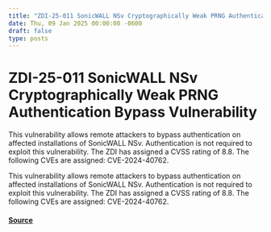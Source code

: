 ```yaml
---
title: "ZDI-25-011 SonicWALL NSv Cryptographically Weak PRNG Authentication Bypass Vulnerability"
date: Thu, 09 Jan 2025 00:00:00 -0600
draft: false
type: posts
---
```

# ZDI-25-011 SonicWALL NSv Cryptographically Weak PRNG Authentication Bypass Vulnerability





This vulnerability allows remote attackers to bypass authentication on affected installations of SonicWALL NSv. Authentication is not required to exploit this vulnerability. The ZDI has assigned a CVSS rating of 8.8. The following CVEs are assigned: CVE-2024-40762.

This vulnerability allows remote attackers to bypass authentication on affected installations of SonicWALL NSv. Authentication is not required to exploit this vulnerability. The ZDI has assigned a CVSS rating of 8.8. The following CVEs are assigned: CVE-2024-40762.

#### [Source](http://www.zerodayinitiative.com/advisories/ZDI-25-011/)

